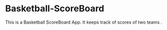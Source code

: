 # Basketball-ScoreBoard
This is a Basketball ScoreBoard App.
It keeps  track of scores of two teams .
